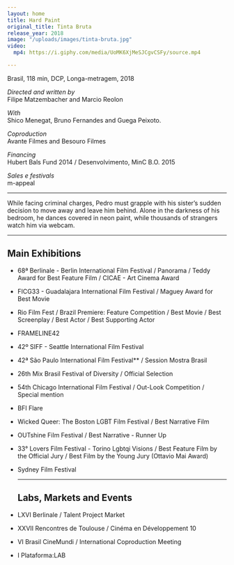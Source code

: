 ```yaml
---
layout: home
title: Hard Paint
original_title: Tinta Bruta
release_year: 2018
image: "/uploads/images/tinta-bruta.jpg"
video:
  mp4: https://i.giphy.com/media/UoMK6XjMeSJCgvCSFy/source.mp4

---
```

Brasil, 118 min, DCP, Longa-metragem, 2018

_Directed and written by_  
Filipe Matzembacher and Marcio Reolon

_With_  
Shico Menegat, Bruno Fernandes and Guega Peixoto.

_Coproduction_  
Avante Filmes and Besouro Filmes

_Financing_  
Hubert Bals Fund 2014 / Desenvolvimento, MinC B.O. 2015

_Sales e festivals_  
m-appeal

***

While facing criminal charges, Pedro must grapple with his sister’s sudden decision to move away and leave him behind. Alone in the darkness of his bedroom, he dances covered in neon paint, while thousands of strangers watch him via webcam.

***

## Main Exhibitions

* 68ª Berlinale - Berlin International Film Festival / Panorama / Teddy Award for Best Feature Film / CICAE - Art Cinema Award
* FICG33 - Guadalajara International Film Festival / Maguey Award for Best Movie
* Rio Film Fest / Brazil Premiere: Feature Competition / Best Movie / Best Screenplay / Best Actor / Best Supporting Actor
* FRAMELINE42
* 42º SIFF - Seattle International Film Festival
* 42ª São Paulo International Film Festival** / Session Mostra Brasil
* 26th Mix Brasil Festival of Diversity / Official Selection
* 54th Chicago International Film Festival / Out-Look Competition / Special mention
* BFI Flare
* Wicked Queer: The Boston LGBT Film Festival / Best Narrative Film
* OUTshine Film Festival / Best Narrative - Runner Up
* 33° Lovers Film Festival - Torino Lgbtqi Visions / Best Feature Film by the Official Jury / Best Film by the Young Jury (Ottavio Mai Award)
* Sydney Film Festival

  ***

  ## Labs, Markets and Events
* LXVI Berlinale / Talent Project Market
* XXVII Rencontres de Toulouse / Cinéma en Développement 10
* VI Brasil CineMundi / International Coproduction Meeting
* I Plataforma:LAB